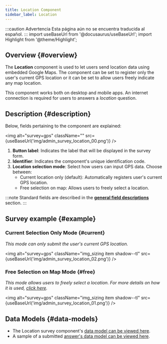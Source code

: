 ```yaml
---
title: Location Component
sidebar_label: Location
---
```


:::caution Advertencia
Esta página aún no se encuentra traducida al español.
:::
import useBaseUrl from '@docusaurus/useBaseUrl';
import Highlight from '@theme/Highlight';

## Overview {#overview}

The **Location** component is used to let users send location data using embedded Google Maps. The component can be set to register only the user's current GPS location or it can be set to allow users freely indicate any map location.

This component works both on desktop and mobile apps. An internet connection is required for users to answers a _location_ question.

## Description {#description}

Below, fields pertaining to the component are explained:

<img alt="survey+gps" className="" src={useBaseUrl('img/admin_survey_location_00.png')} />
<br/>

1. **Button label**: Indicates the label that will be displayed in the survey form.
2. **Identifier**: Indicates the component's unique identification code.
3. **Location selection mode**: Select how users can input GPS data. Choose between:
    - Current location only (default): Automatically registers user's current GPS location.
    - Free selection on map: Allows users to freely select a location.

:::note
Standard fields are described in the [**general field descriptions**](/docs/documentation/admin/survey/survey_overview/#field-descriptions) section.
:::

## Survey example {#example}
### Current Selection Only Mode {#current}
_This mode can only submit the user's current GPS location._

<img alt="survey+gps" className="img_sizing item shadow--tl" src={useBaseUrl('img/admin_survey_location_02.png')} />
<br/>

### Free Selection on Map Mode {#free}
_This mode allows users to freely select a location. For more details on how it is used, [click here](/docs/documentation/client/surveys/location)._

<img alt="survey+gps" className="img_sizing item shadow--tl" src={useBaseUrl('img/admin_survey_location_01.png')} />
<br/>

## Data Models {#data-models}
- The Location survey component's [data model can be viewed here](/docs/documentation/models/surveys/model_questionContentType#gps).
- A sample of a submitted [answer's data model can be viewed here](/docs/documentation/admin/tips/survey_gps_response).

